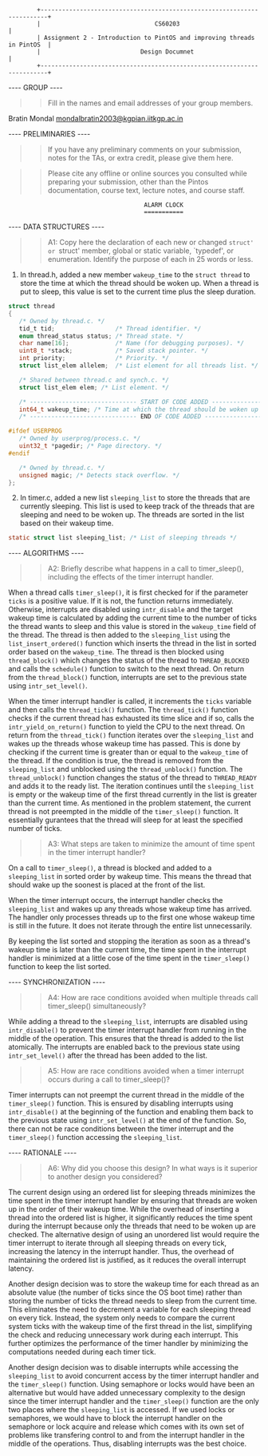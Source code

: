     		+------------------------------------------------------------------------+
    		|                                CS60203                                 |
    		| Assignment 2 - Introduction to PintOS and improving threads in PintOS  |
    		|                            Design Documnet                             |
    		+------------------------------------------------------------------------+

---- GROUP ----

> > Fill in the names and email addresses of your group members.

Bratin Mondal <mondalbratin2003@kgpian.iitkgp.ac.in>

---- PRELIMINARIES ----

> > If you have any preliminary comments on your submission, notes for the
> > TAs, or extra credit, please give them here.

> > Please cite any offline or online sources you consulted while
> > preparing your submission, other than the Pintos documentation, course
> > text, lecture notes, and course staff.

    		                              ALARM CLOCK
    		                              ===========

---- DATA STRUCTURES ----

> > A1: Copy here the declaration of each new or changed `struct' or
`struct' member, global or static variable, `typedef', or
> > enumeration. Identify the purpose of each in 25 words or less.

1. In thread.h, added a new member `wakeup_time` to the `struct thread` to store the time at which the thread should be woken up. When a thread is put to sleep, this value is set to the current time plus the sleep duration.

```c
struct thread
{
   /* Owned by thread.c. */
   tid_t tid;                 /* Thread identifier. */
   enum thread_status status; /* Thread state. */
   char name[16];             /* Name (for debugging purposes). */
   uint8_t *stack;            /* Saved stack pointer. */
   int priority;              /* Priority. */
   struct list_elem allelem;  /* List element for all threads list. */

   /* Shared between thread.c and synch.c. */
   struct list_elem elem; /* List element. */

   /* ------------------------------ START OF CODE ADDED ------------------------------ */
   int64_t wakeup_time; /* Time at which the thread should be woken up */
   /* ------------------------------ END OF CODE ADDED ------------------------------*/

#ifdef USERPROG
   /* Owned by userprog/process.c. */
   uint32_t *pagedir; /* Page directory. */
#endif

   /* Owned by thread.c. */
   unsigned magic; /* Detects stack overflow. */
};
```

2.  In timer.c, added a new list `sleeping_list` to store the threads that are currently sleeping. This list is used to keep track of the threads that are sleeping and need to be woken up. The threads are sorted in the list based on their wakeup time.

```c
static struct list sleeping_list; /* List of sleeping threads */
```

---- ALGORITHMS ----

> > A2: Briefly describe what happens in a call to timer_sleep(),
> > including the effects of the timer interrupt handler.

When a thread calls `timer_sleep()`, it is first checked for if the parameter `ticks` is a positive value. If it is not, the function returns immediately. Otherwise, interrupts are disabled using `intr_disable` and the target wakeup time is calculated by adding the current time to the number of ticks the thread wants to sleep and this value is stored in the `wakeup_time` field of the thread. The thread is then added to the `sleeping_list` using the `list_insert_ordered()` function which inserts the thread in the list in sorted order based on the `wakeup_time`. The thread is then blocked using `thread_block()` which changes the status of the thread to `THREAD_BLOCKED` and calls the `schedule()` function to switch to the next thread. On return from the `thread_block()` function, interrupts are set to the previous state using `intr_set_level()`.

When the timer interrupt handler is called, it increments the `ticks` variable and then calls the `thread_tick()` function. The `thread_tick()` function checks if the current thread has exhausted its time slice and if so, calls the `intr_yield_on_return()` function to yield the CPU to the next thread. On return from the `thread_tick()` function iterates over the `sleeping_list` and wakes up the threads whose wakeup time has passed. This is done by checking if the current time is greater than or equal to the `wakeup_time` of the thread. If the condition is true, the thread is removed from the `sleeping_list` and unblocked using the `thread_unblock()` function. The `thread_unblock()` function changes the status of the thread to `THREAD_READY` and adds it to the ready list. The iteration continues until the `sleeping_list` is empty or the wakeup time of the first thread currently in the list is greater than the current time. As mentioned in the problem statement, the current thread is not preempted in the middle of the `timer_sleep()` function. It essentially gurantees that the thread will sleep for at least the specified number of ticks.

> > A3: What steps are taken to minimize the amount of time spent in
> > the timer interrupt handler?

On a call to `timer_sleep()`, a thread is blocked and added to a `sleeping_list` in sorted order by wakeup time. This means the thread that should wake up the soonest is placed at the front of the list.

When the timer interrupt occurs, the interrupt handler checks the `sleeping_list` and wakes up any threads whose wakeup time has arrived. The handler only processes threads up to the first one whose wakeup time is still in the future. It does not iterate through the entire list unnecessarily.

By keeping the list sorted and stopping the iteration as soon as a thread's wakeup time is later than the current time, the time spent in the interrupt handler is minimized at a little cose of the time spent in the `timer_sleep()` function to keep the list sorted.

---- SYNCHRONIZATION ----

> > A4: How are race conditions avoided when multiple threads call
> > timer_sleep() simultaneously?

While adding a thread to the `sleeping_list`, interrupts are disabled using `intr_disable()` to prevent the timer interrupt handler from running in the middle of the operation. This ensures that the thread is added to the list atomically. The interrupts are enabled back to the previous state using `intr_set_level()` after the thread has been added to the list.

> > A5: How are race conditions avoided when a timer interrupt occurs
> > during a call to timer_sleep()?

Timer interrupts can not preempt the current thread in the middle of the `timer_sleep()` function. This is ensured by disabling interrupts using `intr_disable()` at the beginning of the function and enabling them back to the previous state using `intr_set_level()` at the end of the function. So, there can not be race conditions between the timer interrupt and the `timer_sleep()` function accessing the `sleeping_list`.

---- RATIONALE ----

> > A6: Why did you choose this design? In what ways is it superior to
> > another design you considered?

The current design using an ordered list for sleeping threads minimizes the time spent in the timer interrupt handler by ensuring that threads are woken up in the order of their wakeup time. While the overhead of inserting a thread into the ordered list is higher, it significantly reduces the time spent during the interrupt because only the threads that need to be woken up are checked. The alternative design of using an unordered list would require the timer interrupt to iterate through all sleeping threads on every tick, increasing the latency in the interrupt handler. Thus, the overhead of maintaining the ordered list is justified, as it reduces the overall interrupt latency.

Another design decision was to store the wakeup time for each thread as an absolute value (the number of ticks since the OS boot time) rather than storing the number of ticks the thread needs to sleep from the current time. This eliminates the need to decrement a variable for each sleeping thread on every tick. Instead, the system only needs to compare the current system ticks with the wakeup time of the first thread in the list, simplifying the check and reducing unnecessary work during each interrupt. This further optimizes the performance of the timer handler by minimizing the computations needed during each timer tick.

Another design decision was to disable interrupts while accessing the `sleeping_list` to avoid concurrent access by the timer interrupt handler and the `timer_sleep()` function. Using semaphore or locks would have been an alternative but would have added unnecessary complexity to the design since the timer interrupt handler and the `timer_sleep()` function are the only two places where the `sleeping_list` is accessed. If we used locks or semaphores, we would have to block the interrupt handler on the semaphore or lock acquire and release which comes with its own set of problems like transfering control to and from the interrupt handler in the middle of the operations. Thus, disabling interrupts was the best choice.
